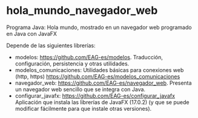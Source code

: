 # hola_mundo_navegador_web
Programa Java: Hola mundo, mostrado en un navegador web programado en Java con JavaFX

Depende de las siguientes librerías:

- modelos: https://github.com/EAG-es/modelos. Traducción, configuración, persistencia y otras utilidades.
- modelos_comunicaciones: Utilidades básicas para conexiones web (http, https) https://github.com/EAG-es/modelos_comunicaciones 
- navegador_web: https://github.com/EAG-es/navegador_web. Presenta un navegador web sencillo que se integra con Java.
- configurar_javafx: https://github.com/EAG-es/configurar_javafx Aplicación que instala las librerías de JavaFX (17.0.2) (y que se puede modificar fácilmente para que instale otras versiones).
